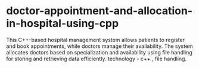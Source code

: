 # doctor-appointment-and-allocation-in-hospital-using-cpp
This C++-based hospital management system allows patients to register and  book appointments, while doctors manage their availability. The system  allocates doctors based on specialization and availability using file handling for  storing and retrieving data efficiently.  technology - c++ , file handling. 
